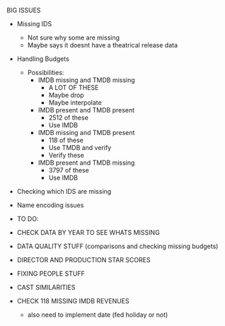 BIG ISSUES

- Missing IDS
  - Not sure why some are missing
  - Maybe says it doesnt have a theatrical release data
- Handling Budgets
  - Possibilities:
    - IMDB missing and TMDB missing
      - A LOT OF THESE
      - Maybe drop
      - Maybe interpolate
    - IMDB present and TMDB present
      - 2512 of these
      - Use IMDB
    - IMDB missing and TMDB present
      - 118 of these
      - Use TMDB and verify
      - Verify these
    - IMDB present and TMDB missing
      - 3797 of these
      - Use IMDB
- Checking which IDS are missing

- Name encoding issues

- TO DO:

- CHECK DATA BY YEAR TO SEE WHATS MISSING
- DATA QUALITY STUFF (comparisons and checking missing budgets)
- DIRECTOR AND PRODUCTION STAR SCORES

- FIXING PEOPLE STUFF
- CAST SIMILARITIES

- CHECK 118 MISSING IMDB REVENUES
  - also need to implement date (fed holiday or not)
